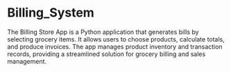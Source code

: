 # Billing_System
 The Billing Store App is a Python application that generates bills by selecting grocery items. It allows users to choose products, calculate totals, and produce invoices. The app manages product inventory and transaction records, providing a streamlined solution for grocery billing and sales management.
